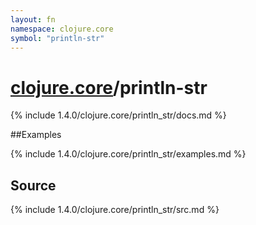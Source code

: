 ```yaml
---
layout: fn
namespace: clojure.core
symbol: "println-str"
---
```


# [clojure.core](../)/println-str

{% include 1.4.0/clojure.core/println_str/docs.md %}

##Examples

{% include 1.4.0/clojure.core/println_str/examples.md %}
## Source
{% include 1.4.0/clojure.core/println_str/src.md %}

